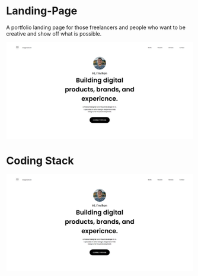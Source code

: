 # Landing-Page
A portfolio landing page for those freelancers and people who want to be creative and show off what is possible.


<img src="I'm-Ron-Landing-Page.png">

# Coding Stack
   <img src="I'm-Ron-Landing-Page.png">
